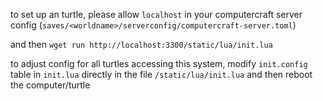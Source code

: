 to set up an turtle, please allow `localhost` in your computercraft server config (`saves/<worldname>/serverconfig/computercraft-server.toml`)

and then `wget run http://localhost:3300/static/lua/init.lua`

to adjust config for all turtles accessing this system, modify `init.config` table in `init.lua` directly in the file `/static/lua/init.lua` and then reboot the computer/turtle